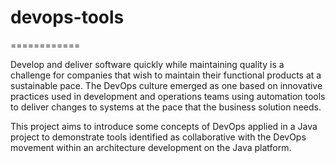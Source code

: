 # devops-tools
============

Develop and deliver software quickly while maintaining quality is a challenge for companies that wish to maintain their functional products at a sustainable pace. The DevOps culture emerged as one based on innovative practices used in development and operations teams using automation tools to deliver changes to systems at the pace that the business solution needs. 

This project aims to introduce some concepts of DevOps applied in a Java project to demonstrate tools identified as collaborative with the DevOps movement within an architecture development on the Java platform.

